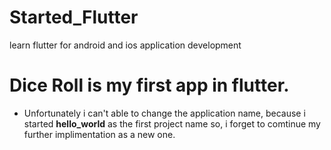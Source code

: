 # Started_Flutter
learn flutter for android and ios application development

# Dice Roll is my first app in flutter.
- Unfortunately i can't able to change the application name, because i started **hello_world** as the first project name so, i forget to comtinue my further implimentation as a new one.
